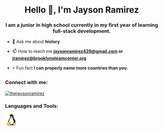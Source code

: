 <h1 align="center">Hello 👋, I'm Jayson Ramirez</h1>
<h3 align="center">I am a junior in high school currently in my first year of learning full-stack development.</h3>

- 💬 Ask me about **history**

- 📫 How to reach me **jaysonramirez429@gmail.com or jramirez@brooklynsteamcenter.org**

- ⚡ Fun fact **I can properly name more countries than you.**

<h3 align="left">Connect with me:</h3>
<p align="left">
<a href="https://instagram.com/thejaysonramirez" target="blank"><img align="center" src="https://raw.githubusercontent.com/rahuldkjain/github-profile-readme-generator/master/src/images/icons/Social/instagram.svg" alt="thejaysonramirez" height="30" width="40" /></a>
</p>

<h3 align="left">Languages and Tools:</h3>
<p align="left"> <a href="https://www.linux.org/" target="_blank" rel="noreferrer"> <img src="https://raw.githubusercontent.com/devicons/devicon/master/icons/linux/linux-original.svg" alt="linux" width="40" height="40"/> </a> </p>

